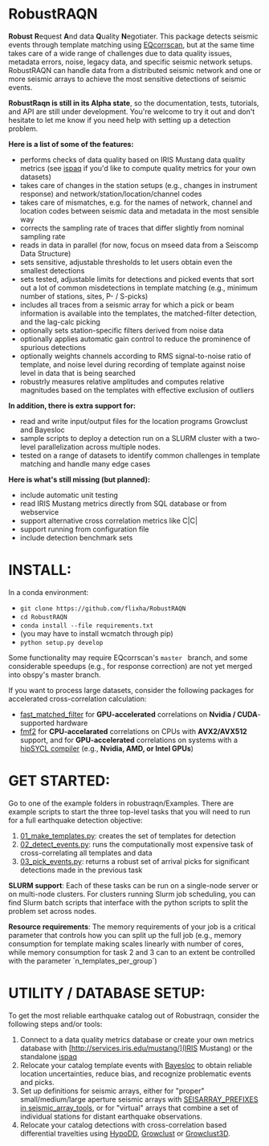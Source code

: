 # RobustRAQN
**Robust** **R**equest **A**nd data **Q**uality **N**egotiater. This package detects seismic events through template matching using [EQcorrscan](https://github.com/eqcorrscan/EQcorrscan), but at the same time takes care of a wide range of challenges due to data quality issues, metadata errors, noise, legacy data, and specific seismic network setups. RobustRAQN can handle data from a distributed seismic network and one or more seismic arrays to achieve the most sensitive detections of seismic events.

**RobustRaqn is still in its Alpha state**, so the documentation, tests, tutorials, and API are still under development. You're welcome to try it out and don't hesitate to let me know if you need help with setting up a detection problem.

**Here is a list of some of the features:**
- performs checks of data quality based on IRIS Mustang data quality metrics (see [ispaq](https://github.com/iris-edu/ispaq) if you'd like to compute quality metrics for your own datasets)
- takes care of changes in the station setups (e.g., changes in instrument response) and network/station/location/channel codes
- takes care of mismatches, e.g. for the names of network, channel and location codes between seismic data and metadata in the most sensible way
- corrects the sampling rate of traces that differ slightly from nominal sampling rate
- reads in data in parallel (for now, focus on mseed data from a Seiscomp Data Structure)
- sets sensitive, adjustable thresholds to let users obtain even the smallest detections
- sets tested, adjustable limits for detections and picked events that sort out a lot of common misdetections in template matching (e.g., minimum number of stations, sites, P- / S-picks)
- includes all traces from a seismic array for which a pick or beam information is available into the templates, the matched-filter detection, and the lag-calc picking
- optionally sets station-specific filters derived from noise data
- optionally applies automatic gain control to reduce the prominence of spurious detections
- optionally weights channels according to RMS signal-to-noise ratio of template, and noise level during recording of template against noise level in data that is being searched 
- robustrly measures relative amplitudes and computes relative magnitudes based on the templates with effective exclusion of outliers

**In addition, there is extra support for:**
- read and write input/output files for the location programs Growclust and Bayesloc
- sample scripts to deploy a detection run on a SLURM cluster with a two-level parallelization across multiple nodes.
- tested on a range of datasets to identify common challenges in template matching and handle many edge cases


**Here is what's still missing (but planned):**
- include automatic unit testing
- read IRIS Mustang metrics directly from SQL database or from webservice
- support alternative cross correlation metrics like C|C|
- support running from configuration file
- include detection benchmark sets


# INSTALL:

In a conda environment:
- `git clone https://github.com/flixha/RobustRAQN`
- `cd RobustRAQN`
- `conda install --file requirements.txt`
- (you may have to install wcmatch through pip)
- `python setup.py develop`

Some functionality may require EQcorrscan's `master ` branch, and some considerable speedups (e.g., for response correction) are not yet merged into obspy's master branch.

If you want to process large datasets, consider the following packages for accelerated cross-correlation calculation:
- [fast_matched_filter](https://github.com/beridel/fast_matched_filter) for **GPU-accelerated** correlations on **Nvidia / CUDA**-supported hardware
- [fmf2](https://github.com/nordmoen/fmf2) for **CPU-accelarated** correlations on CPUs with **AVX2/AVX512** support, and for **GPU-accelerated** correlations on systems with a [hipSYCL compiler](https://github.com/illuhad/hipSYCL) (e.g., **Nvidia, AMD, or Intel GPUs**)


# GET STARTED:

Go to one of the example folders in robustraqn/Examples. There are example scripts to start the three top-level tasks that you will need to run for a full earthquake detection objective:
1. [01_make_templates.py](robustraqn/Examples/02_Regional_detection_Nordic_Ridges/01_make_templates.py): creates the set of templates for detection
2. [02_detect_events.py](robustraqn/Examples/02_Regional_detection_Nordic_Ridges/02_detect_events.py): runs the computationally most expensive task of cross-correlating all templates and data
3. [03_pick_events.py](robustraqn/Examples/02_Regional_detection_Nordic_Ridges/03_pick_events.py): returns a robust set of arrival picks for significant detections made in the previous task

**SLURM support**: Each of these tasks can be run on a single-node server or on multi-node clusters. For clusters running Slurm job scheduling, you can find Slurm batch scripts that interface with the python scripts to split the problem set across nodes.

**Resource requirements**: The memory requirements of your job is a critical parameter that controls how you can split up the full job (e.g., memory consumption for template making scales linearly with number of cores, while memory consumption for task 2 and 3 can to an extent be controlled with the parameter ´n_templates_per_group´)


# UTILITY / DATABASE SETUP:
To get the most reliable earthquake catalog out of Robustraqn, consider the following steps and/or tools:
1. Connect to a data quality metrics database or create your own metrics database with [http://services.iris.edu/mustang/](IRIS Mustang) or the standalone [ispaq](https://github.com/iris-edu/ispaq)
2. Relocate your catalog template events with [Bayesloc](https://gs.llnl.gov/nuclear-threat-reduction/nuclear-explosion-monitoring/bayesloc) to obtain reliable location uncertainties, reduce bias, and recognize problematic events and picks.
3. Set up definitions for seismic arrays, either for "proper" small/medium/large aperture seismic arrays with [SEISARRAY_PREFIXES in seismic_array_tools](robustraqn/seismic_array_tools.py), or for "virtual" arrays that combine a set of individual stations for distant earthquake observations.
4. Relocate your catalog detections with cross-correlation based differential travelties using [HypoDD](https://www.ldeo.columbia.edu/~felixw/hypoDD.html), [Growclust](https://github.com/dttrugman/GrowClust) or [Growclust3D](https://github.com/dttrugman/GrowClust3D.jl).
